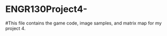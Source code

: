 # ENGR130Project4-
#This file contains the game code, image samples, and matrix map for my project 4.
